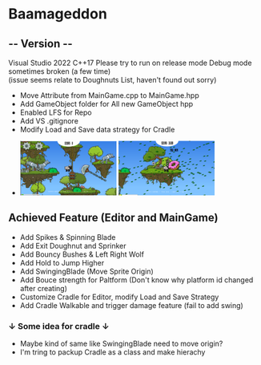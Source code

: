 # Baamageddon
## -- Version --
Visual Studio 2022 C++17
Please try to run on release mode 
Debug mode sometimes broken (a few time)   
(issue seems relate to Doughnuts List, haven't found out sorry)
* Move Attribute from MainGame.cpp to MainGame.hpp
* Add GameObject folder for All new GameObject hpp
* Enabled LFS for Repo
* Add VS .gitignore
* Modify Load and Save data strategy for Cradle
-  <img src="/img/img2.png" height=40% width=40%> <img src="/img/img1.png" height=40% width=40%>




## Achieved Feature (Editor and MainGame)
* Add Spikes & Spinning Blade 
* Add Exit Doughnut and Sprinker
* Add Bouncy Bushes & Left Right Wolf
* Add Hold to Jump Higher
* Add SwingingBlade (Move Sprite Origin)
* Add Bouce strength for Paltform (Don't know why platform id changed after creating)
* Customize Cradle for Editor, modify Load and Save Strategy
* Add Cradle Walkable and trigger damage feature (fail to add swing)
### ↓ Some idea for cradle ↓
- Maybe kind of same like SwingingBlade need to move origin?
- I'm tring to packup Cradle as a class and make hierachy
